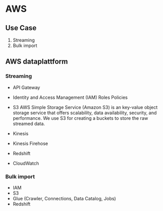 # AWS

## Use Case


1. Streaming <br/>
2. Bulk import <br/>

## AWS dataplattform

### Streaming
- API Gateway

- Identity and Access Management (IAM)
Roles
Policies

- S3 
AWS Simple Storage Service (Amazon S3) is an key-value object storage service that offers scalability, data availability, security, and performance. 
We use S3 for creating a buckets to store the raw streamed data. 

- Kinesis
- Kinesis Firehose
- Redshift
- CloudWatch

### Bulk import
- IAM
- S3
- Glue (Crawler, Connections, Data Catalog, Jobs)
- Redshift
